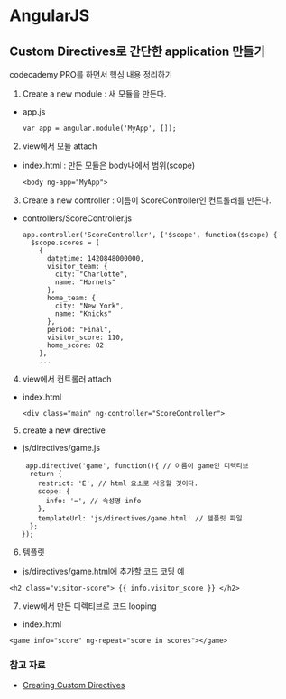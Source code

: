 # AngularJS

## Custom Directives로 간단한 application 만들기 
codecademy PRO를 하면서 핵심 내용 정리하기 

1. Create a new module : 새 모듈을 만든다. 

 - app.js

	```
	var app = angular.module('MyApp', []);
	```

2. view에서 모듈 attach

 - index.html : 만든 모듈은 body내에서 범위(scope)

	```
	<body ng-app="MyApp">
	```

3. Create a new controller : 이름이 ScoreController인 컨트롤러를 만든다.

 - controllers/ScoreController.js 

	```
	app.controller('ScoreController', ['$scope', function($scope) {
	  $scope.scores = [
	    {
	      datetime: 1420848000000,
	      visitor_team: {
	        city: "Charlotte",
	        name: "Hornets"
	      },
	      home_team: {
	        city: "New York",
	        name: "Knicks"
	      },
	      period: "Final",
	      visitor_score: 110,
	      home_score: 82
	    },
	    ...
	```

4. view에서 컨트롤러 attach

 - index.html

	```
	<div class="main" ng-controller="ScoreController">
	```

5. create a new directive 

 - js/directives/game.js

 ```
	 app.directive('game', function(){ // 이름이 game인 디렉티브 
	  return {
	    restrict: 'E', // html 요소로 사용할 것이다.
	    scope: {
	      info: '=', // 속성명 info
	    },
	    templateUrl: 'js/directives/game.html' // 템플릿 파일
	  };
	});
 ```

6. 템플릿 

 - js/directives/game.html에 추가할 코드 코딩 예

 ```
 <h2 class="visitor-score"> {{ info.visitor_score }} </h2>
 ```

7. view에서 만든 디렉티브로 코드 looping 

 - index.html

 ```
 <game info="score" ng-repeat="score in scores"></game>
 ```

### 참고 자료 

- [Creating Custom Directives](https://docs.angularjs.org/guide/directive)
